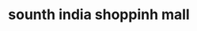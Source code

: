 ---
title: "sounth india shoppinh mall"
url: /hyderabad/sounth-india-shoppinh-mall/
shop: Einkaufszentrum
---